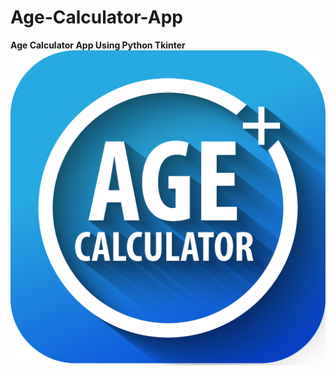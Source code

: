 # Age-Calculator-App
<strong>Age Calculator App Using Python Tkinter</strong>
![Image](unnamed.png)



